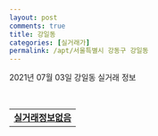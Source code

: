 ```yaml
---
layout: post
comments: true
title: 강일동
categories: [실거래가]
permalink: /apt/서울특별시 강동구 강일동
---
```


2021년 07월 03일 강일동 실거래 정보

<script type="text/javascript">
  google.charts.load('current', {'packages':['corechart']});
  google.charts.setOnLoadCallback(drawChart);

  function drawChart() {
    var data = google.visualization.arrayToDataTable([['거래일', '매매', '전월세', '전매'], ['20-07', 30, 54, 0], ['20-08', 9, 69, 0], ['20-09', 7, 62, 0], ['20-10', 4, 175, 0], ['20-11', 15, 314, 0], ['20-12', 25, 153, 0], ['21-01', 7, 215, 0], ['21-02', 5, 126, 0], ['21-03', 6, 256, 0], ['21-04', 6, 244, 0], ['21-05', 3, 266, 0], ['21-06', 1, 255, 0]]);

    var options = {
      title: '최근 유형별 거래량 추이',
      legend: { position: 'bottom' }
    };

    var chart = new google.visualization.LineChart(document.getElementById('columnchart_material'));
    chart.draw(data, (options));
  }
</script>

<div id="columnchart_material" style="width: 95%; margin-left: -35px; display: block"></div>
<br>
<table>
  <tr>
    <td colspan="4" style="font-weight: bold;"><a href="https://search.naver.com/search.naver?query=강일동 실거래정보없음">실거래정보없음</a></td>
  </tr>
    
</table>
    